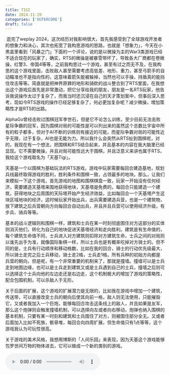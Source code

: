 ```yaml
---
title: TIGI
date: 2024-11-20
categories: ['OUTERCORE']
draft: false
---
```


​	逛完了weplay 2024，这次经历对我影响很大，首先我感受到了全球游戏开发者的想象力和决心，其次也拓宽了我构思游戏的思路，也就是「想象力」，今天在小黑盒里看到「风暴之门」下面的一个评论，说的是以微操为主的War3类游戏已经不适合现在的玩家了，确实，RTS的微操是被暴雪带坏了，导致各大厂商都在卷微操，红警3、帝国4等等，之前我构思过一个游戏，甚至有过之而无不及，在我构思的这个游戏里面，击败敌人甚至需要考虑高低差、地形、重力，甚至弓箭手的自动瞄准也不是指向性的，这意味着箭矢能被躲掉，当然也可以手操，持盾真的能挡住攻击等等。简直就是把神界原罪的地形和骑砍的战斗整合到了RTS里面，在我想出这个游戏后首先是非常激动，把它分享给我的朋友，朋友是一名RTS玩家，他告诉我说操作太过于复杂了，而我当时还沉浸在自己的天才策划案中，但事后深入思考，现如今RTS游戏的操作已经足够复杂了，何必更加复杂呢？减少微操，增加策略性才是RTS的出路。

​	AlphaGo曾经击败过围棋冠军李世石，但是它不论怎么训练，至少目前无法击败星际争霸的冠军，因为围棋对局的可能性是可以列出来的虽然这个总数比宇宙中所有的粒子都多，但对于AI不断的训练则有接近的可能，而星际争霸对局的可能性近乎无限，过于复杂，AI也是无能为力。所以我什么会突然从RTS扯到围棋呢，对的，我现在有一个想法，把围棋和RTS结合起来，并且基本的内容在我大脑里已经显现。它不需要微操，并且对局可能性远大于围棋，并且泛意义来讲也属于RTS，我给这个游戏取名为「天基Tigi」。

​	天基是一个以围棋为基础玩法的RTS游戏，游戏中玩家需要每回合建造基地，规划兵线最终取得游戏的胜利，胜利条件和围棋一致，占领最多的地块。那么，让我们来模拟一下这个游戏，首先游戏的地图和围棋棋盘一致，玩家一开始没有任何经济，需要建造天基塔来围地获得地块，天基塔是免费的，每回合只能建造一个建筑，获得地块之后周围的天际塔开始产生经济效益，比如每回合一个天基塔产生这块区域地块的经济，这时候玩家开始出兵，出兵需要建造兵营，也是一个建筑物，放下建筑之后兵营朝向方向每回合自动出兵，并且并且兵营可以使用经济升级，有步兵、骑兵等等。

​	基本的战斗逻辑则和围棋一样，建筑和士兵在某一时刻彻底围住对方这部分的实体则消灭他们，转化为自己的地块促进天基塔经济和走向胜利。建筑是有生命值的，每个建筑生命值不同，士兵进入对方建筑则扣除对方建筑生命，士兵之间的对局则以谁先出手为准，就像国际象棋一样，所以士兵也是有概率吃掉对方骑士的。但不同的是，士兵有行动顺序和移动格数，比如在我的回合，骑士的行动优先级最大，所以骑士走完之后士兵移动，骑士走2格，士兵走1格。所有兵种的初始方向都是兵营的朝向，但是呢，有一个非常重要的机制来了，那就是撞墙。撞墙可以是士兵走到地图边缘，也可以是士兵走到建筑又或是士兵遇到自己的士兵，撞墙之后则可以选择这个士兵向他的左边走还是右边走，这个机制极大的增加了游戏的策略性，配合包围机制，可以杀敌人于无形。

​	关于后面的扩展，这个游戏的扩展潜力是无限的，比如我在游戏中增加一个建筑，传送带，可以直接改变士兵的朝向后使其向前一格，敌人则无法使用，只能摧毁它，又或者我加入一个巨炮，能够每回合攻击这条线上的敌人，并且如果是友军，那么这个炮弹则会触发撞墙机制，可以选择向左或者向右移动，炮弹也纳入围棋的基本机制，只要有某一时刻和建筑和士兵围住了对方，则被围住部分全无。又或者后面加入比如不死族，骸骨堆，每回合向四周扩展，但生命值只有1点等等，这个游戏我认为可玩性很高。

​	关于游戏的美术风格，我想用博斯的「人间乐园」来表现，因为天基这个游戏能够包罗世间万物的物体进去，它可以做成一个新的类别的游戏。

<audio controls autoplay>
  <source src="/audios/God Rest You Merry Gentlemen.mp3" type="audio/mpeg">
  Your browser does not support the audio tag.
</audio>
